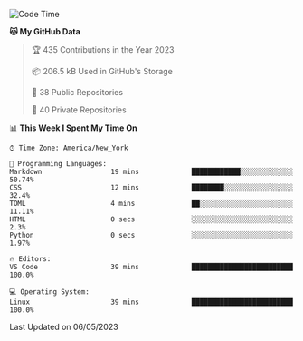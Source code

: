 <!--START_SECTION:waka-->
![Code Time](http://img.shields.io/badge/Code%20Time-183%20hrs%202%20mins-blue)

**🐱 My GitHub Data** 

> 🏆 435 Contributions in the Year 2023
 > 
> 📦 206.5 kB Used in GitHub's Storage 
 > 
> 📜 38 Public Repositories 
 > 
> 🔑 40 Private Repositories  
 > 
📊 **This Week I Spent My Time On** 

```text
⌚︎ Time Zone: America/New_York

💬 Programming Languages: 
Markdown                 19 mins             ████████████░░░░░░░░░░░░░   50.74% 
CSS                      12 mins             ████████░░░░░░░░░░░░░░░░░   32.4% 
TOML                     4 mins              ██░░░░░░░░░░░░░░░░░░░░░░░   11.11% 
HTML                     0 secs              ░░░░░░░░░░░░░░░░░░░░░░░░░   2.3% 
Python                   0 secs              ░░░░░░░░░░░░░░░░░░░░░░░░░   1.97%

🔥 Editors: 
VS Code                  39 mins             █████████████████████████   100.0%

💻 Operating System: 
Linux                    39 mins             █████████████████████████   100.0%

```


 Last Updated on 06/05/2023
<!--END_SECTION:waka-->